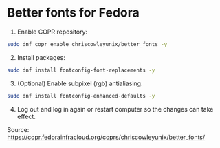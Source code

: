 # Better fonts for Fedora

1. Enable COPR repository:
```bash
sudo dnf copr enable chriscowleyunix/better_fonts -y
```
2. Install packages:
```bash
sudo dnf install fontconfig-font-replacements -y
```
3. (Optional) Enable subpixel (rgb) antialiasing:
```bash
sudo dnf install fontconfig-enhanced-defaults -y
```
4. Log out and log in again or restart computer so the changes can take effect.

Source: https://copr.fedorainfracloud.org/coprs/chriscowleyunix/better_fonts/